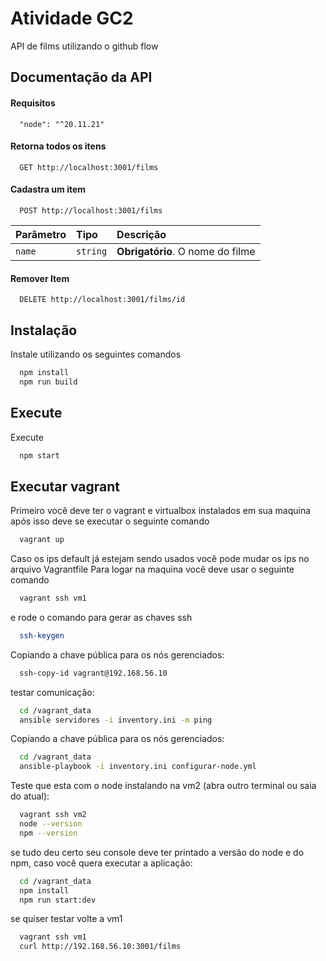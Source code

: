 # Atividade GC2

API de films utilizando o github flow

## Documentação da API

#### Requisitos

```http
  "node": "^20.11.21"
```

#### Retorna todos os itens

```http
  GET http://localhost:3001/films
```

#### Cadastra um item

```http
  POST http://localhost:3001/films
```

| Parâmetro | Tipo     | Descrição                        |
| :-------- | :------- | :------------------------------- |
| `name`    | `string` | **Obrigatório**. O nome do filme |

#### Remover Item

```http
  DELETE http://localhost:3001/films/id
```

## Instalação

Instale utilizando os seguintes comandos

```bash
  npm install
  npm run build
```

## Execute

Execute

```bash
  npm start
```

## Executar vagrant

Primeiro você deve ter o vagrant e virtualbox instalados em sua maquina
após isso deve se executar o seguinte comando

```bash
  vagrant up
```

Caso os ips default já estejam sendo usados você pode mudar os ips no arquivo Vagrantfile
Para logar na maquina você deve usar o seguinte comando

```bash
  vagrant ssh vm1
```

e rode o comando para gerar as chaves ssh

```bash
  ssh-keygen
```

Copiando a chave pública para os nós gerenciados:

```bash
  ssh-copy-id vagrant@192.168.56.10
```

testar comunicação:

```bash
  cd /vagrant_data
  ansible servidores -i inventory.ini -m ping
```

Copiando a chave pública para os nós gerenciados:

```bash
  cd /vagrant_data
  ansible-playbook -i inventory.ini configurar-node.yml
```

Teste que esta com o node instalando na vm2 (abra outro terminal ou saia do atual):

```bash
  vagrant ssh vm2
  node --version
  npm --version
```

se tudo deu certo seu console deve ter printado a versão do node e do npm, caso você quera executar a aplicação:

```bash
  cd /vagrant_data
  npm install
  npm run start:dev
```

se quiser testar volte a vm1

```bash
  vagrant ssh vm1
  curl http://192.168.56.10:3001/films
```